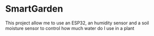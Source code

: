 # SmartGarden
This project allow me to use an ESP32, an humidity sensor and a soil moisture sensor to control how much water do I use in a plant
